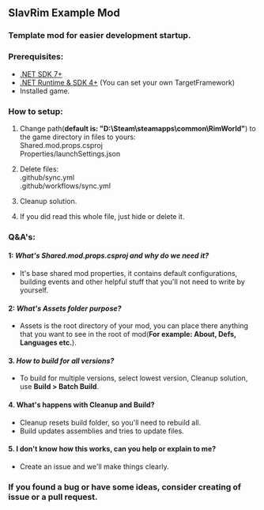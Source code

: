 ﻿## SlavRim Example Mod

### Template mod for easier development startup.

### Prerequisites:

- [.NET SDK 7+](https://dotnet.microsoft.com/en-us/download/dotnet/7.0)
- [.NET Runtime & SDK 4+](https://dotnet.microsoft.com/en-us/download/dotnet-framework/net48) (You can set your own TargetFramework)
- Installed game.

### How to setup:

1. Change path(<b>default is: "D:\Steam\steamapps\common\RimWorld\"</b>) to the game directory in files to yours:<br/>
Shared.mod.props.csproj<br/>
Properties/launchSettings.json

2. Delete files:<br/>
.github/sync.yml<br/>
.github/workflows/sync.yml

3. Cleanup solution.

4. If you did read this whole file, just hide or delete it.

### Q&A's:

#### 1: <i>What's Shared.mod.props.csproj and why do we need it?</i>
- It's base shared mod properties, it contains default configurations, building events and other helpful stuff that you'll not need to write by yourself.

#### 2: <i>What's Assets folder purpose?</i>
- Assets is the root directory of your mod, you can place there anything that you want to see in the root of mod(<b>For example: About, Defs, Languages etc.</b>).

#### 3. <i>How to build for all versions?</i>
- To build for multiple versions, select lowest version, Cleanup solution, use <b>Build > Batch Build</b>.

#### 4. What's happens with Cleanup and Build?
- Cleanup resets build folder, so you'll need to rebuild all.
- Build updates assemblies and tries to update files.

#### 5. I don't know how this works, can you help or explain to me?
- Create an issue and we'll make things clearly.

### If you found a bug or have some ideas, consider creating of issue or a pull request.